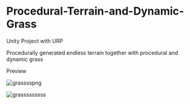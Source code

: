 # Procedural-Terrain-and-Dynamic-Grass

Unity Project with URP

Procedurally generated endless terrain together with procedural and dynamic grass

Preview

![grasssspng](https://github.com/jakobkarlstrand/Procedural-Terrain-and-Dynamic-Grass/assets/53311520/82ca3a8b-67bf-45dd-a36f-41ce733f3a40)


![grasssssssss](https://github.com/jakobkarlstrand/Procedural-Terrain-and-Dynamic-Grass/assets/53311520/88bb97f8-3031-41c8-b557-0dc4846a6f7d)
